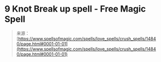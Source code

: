 <!--yml

category: 未分类

date: 2024-06-12 18:53:54

-->

# 9 Knot Break up spell - Free Magic Spell

> 来源：[https://www.spellsofmagic.com/spells/love_spells/crush_spells/14840/page.html#0001-01-01](https://www.spellsofmagic.com/spells/love_spells/crush_spells/14840/page.html#0001-01-01)
